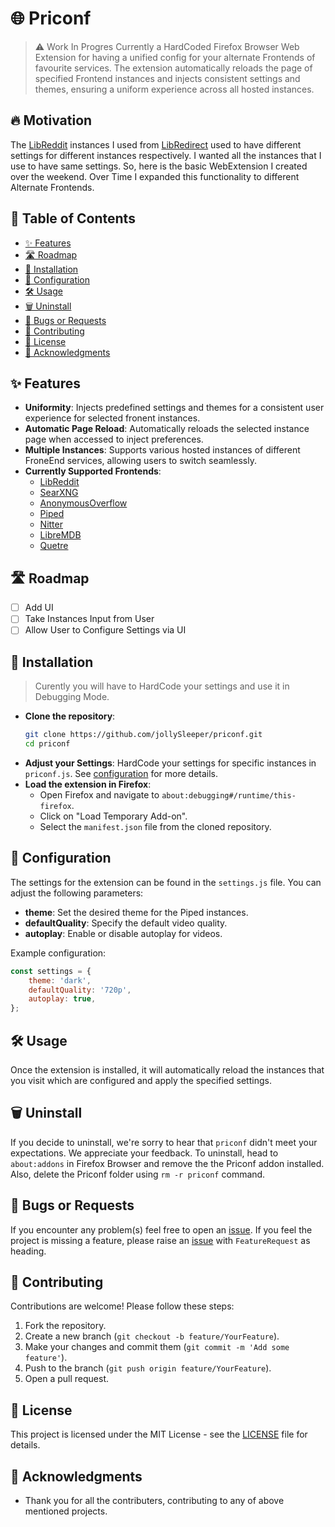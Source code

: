 # 🌐 Priconf

> ⚠️ Work In Progres
Currently a HardCoded Firefox Browser Web Extension for having a unified config for your alternate Frontends of favourite services. The extension automatically reloads the page of specified Frontend instances and injects consistent settings and themes, ensuring a uniform experience across all hosted instances.

## 🔥 Motivation

The [LibReddit](https://github.com/libreddit/libreddit) instances I used from [LibRedirect](https://github.com/libredirect/browser_extension) used to have different settings for different instances respectively.
I wanted all the instances that I use to have same settings. So, here is the basic WebExtension I created over the weekend.
Over Time I expanded this functionality to different Alternate Frontends.

## 📖 Table of Contents

- [✨ Features](#features)
- [🛣️ Roadmap](#roadmap)
- [🚀 Installation](#installation)
- [🚀 Configuration](#configuration)
- [🛠️ Usage](#usage)
- [🗑️ Uninstall](#uninstall)
- [🐛 Bugs or Requests](#bugs-or-requests)
- [🤝 Contributing](#contributing)
- [📄 License](#license)
- [🙏 Acknowledgments](#acknowledgments)

## ✨ Features

- **Uniformity**: Injects predefined settings and themes for a consistent user experience for selected fronent instances.
- **Automatic Page Reload**: Automatically reloads the selected instance page when accessed to inject preferences.
- **Multiple Instances**: Supports various hosted instances of different FroneEnd services, allowing users to switch seamlessly.
- **Currently Supported Frontends**:
    - [LibReddit](https://github.com/libreddit/libreddit)
    - [SearXNG](https://github.com/searxng/searxng)
    - [AnonymousOverflow](https://github.com/httpjamesm/AnonymousOverflow)
    - [Piped](https://github.com/TeamPiped/Piped)
    - [Nitter](https://github.com/zedeus/nitter)
    - [LibreMDB](https://github.com/zyachel/libremdb)
    - [Quetre](https://github.com/zyachel/quetre)

## 🛣️ Roadmap

- [ ] Add UI
- [ ] Take Instances Input from User
- [ ] Allow User to Configure Settings via UI

## 🚀 Installation

> Curently you will have to HardCode your settings and use it in Debugging Mode.

- **Clone the repository**:
   ```bash
   git clone https://github.com/jollySleeper/priconf.git
   cd priconf
   ```
- **Adjust your Settings**:
    HardCode your settings for specific instances in `priconf.js`. See [configuration](#configuration) for more details.
- **Load the extension in Firefox**:
   - Open Firefox and navigate to `about:debugging#/runtime/this-firefox`.
   - Click on "Load Temporary Add-on".
   - Select the `manifest.json` file from the cloned repository.

## 🚀 Configuration

The settings for the extension can be found in the `settings.js` file. You can adjust the following parameters:

- **theme**: Set the desired theme for the Piped instances.
- **defaultQuality**: Specify the default video quality.
- **autoplay**: Enable or disable autoplay for videos.

Example configuration:
```javascript
const settings = {
    theme: 'dark',
    defaultQuality: '720p',
    autoplay: true,
};
```

## 🛠️ Usage

Once the extension is installed, it will automatically reload the instances that you visit which are configured and apply the specified settings.

## 🗑️ Uninstall

If you decide to uninstall, we're sorry to hear that `priconf` didn't meet your expectations. We appreciate your feedback. 
To uninstall, head to `about:addons` in Firefox Browser and remove the the Priconf addon installed.
Also, delete the Priconf folder using `rm -r priconf` command.

## 🐛 Bugs or Requests

If you encounter any problem(s) feel free to open an [issue](https://github.com/jollySleeper/priconf/issues/new).
If you feel the project is missing a feature, please raise an [issue](https://github.com/jollySleeper/priconf/issues/new) with `FeatureRequest` as heading.

## 🤝 Contributing

Contributions are welcome! Please follow these steps:

1. Fork the repository.
2. Create a new branch (`git checkout -b feature/YourFeature`).
3. Make your changes and commit them (`git commit -m 'Add some feature'`).
4. Push to the branch (`git push origin feature/YourFeature`).
5. Open a pull request.

## 📄 License

This project is licensed under the MIT License - see the [LICENSE](https://github.com/jollySleeper/priconf/blob/main/LICENSE) file for details.

## 🙏 Acknowledgments

- Thank you for all the contributers, contributing to any of above mentioned projects.
